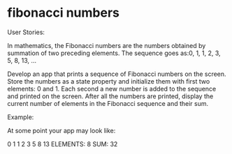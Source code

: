 # fibonacci numbers

User Stories:

In mathematics, the Fibonacci numbers are the numbers obtained by summation of two preceding elements. The sequence goes as:0, 1, 1, 2, 3, 5, 8, 13, …

Develop an app that prints a sequence of Fibonacci numbers on the screen. Store the numbers as a state property and initialize them with first two elements: 0 and 1. Each second a new number is added to the sequence and printed on the screen.
After all the numbers are printed, display the current number of elements in the Fibonacci sequence and their sum.

Example:

At some point your app may look like:

0
1
1
2
3
5
8
13
ELEMENTS: 8 SUM: 32
